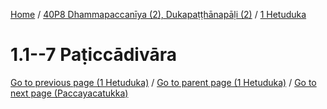 
[Home](/) / [40P8 Dhammapaccanīya (2), Dukapaṭṭhānapāḷi (2)](../../40P8.md) / [1 Hetuduka](../1.md)

# 1.1--7 Paṭiccādivāra


[Go to previous page (1 Hetuduka)](../1.md) / [Go to parent page (1 Hetuduka)](../1.md) / [Go to next page (Paccayacatukka)](1.1--7/Paccayacatukka.md)


